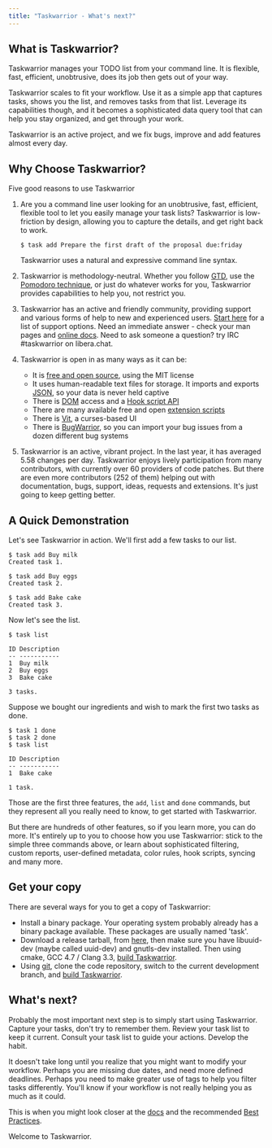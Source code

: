```yaml
---
title: "Taskwarrior - What's next?"
---
```


## What is Taskwarrior?

Taskwarrior manages your TODO list from your command line.
It is flexible, fast, efficient, unobtrusive, does its job then gets out of your way.

Taskwarrior scales to fit your workflow.
Use it as a simple app that captures tasks, shows you the list, and removes tasks from that list.
Leverage its capabilities though, and it becomes a sophisticated data query tool that can help you stay organized, and get through your work.

Taskwarrior is an active project, and we fix bugs, improve and add features almost every day.

## Why Choose Taskwarrior?

Five good reasons to use Taskwarrior

1. Are you a command line user looking for an unobtrusive, fast, efficient, flexible tool to let you easily manage your task lists?
   Taskwarrior is low-friction by design, allowing you to capture the details, and get right back to work.
   ```
   $ task add Prepare the first draft of the proposal due:friday
   ```
   Taskwarrior uses a natural and expressive command line syntax.

2. Taskwarrior is methodology-neutral.
   Whether you follow [GTD](https://gettingthingsdone.com), use the [Pomodoro technique](https://www.pomodorotechnique.com/), or just do whatever works for you, Taskwarrior provides capabilities to help you, not restrict you.

3. Taskwarrior has an active and friendly community, providing support and various forms of help to new and experienced users. [Start here](../../support/) for a list of support options.
   Need an immediate answer - check your man pages and [online docs](../).
   Need to ask someone a question? try IRC #taskwarrior on libera.chat.

4. Taskwarrior is open in as many ways as it can be:
   - It is [free and open source](https://github.com/GothenburgBitFactory/taskwarrior), using the MIT license
   - It uses human-readable text files for storage.
     It imports and exports [JSON](https://github.com/GothenburgBitFactory/taskwarrior/blob/develop/doc/devel/rfcs/task.md), so your data is never held captive
   - There is [DOM](../dom/) access and a [Hook script API](../hooks/)
   - There are many available free and open [extension scripts](../../tools/)
   - There is [Vit](https://gothenburgbitfactory.org/projects/vit/), a curses-based UI
   - There is [BugWarrior](https://github.com/GothenburgBitFactory/bugwarrior), so you can import your bug issues from a dozen different bug systems

5. Taskwarrior is an active, vibrant project.
   In the last year, it has averaged 5.58 changes per day.
   Taskwarrior enjoys lively participation from many contributors, with currently over 60 providers of code patches.
   But there are even more contributors (252 of them) helping out with documentation, bugs, support, ideas, requests and extensions.
   It's just going to keep getting better.

## A Quick Demonstration

Let's see Taskwarrior in action.
We'll first add a few tasks to our list.

```
$ task add Buy milk
Created task 1.

$ task add Buy eggs
Created task 2.

$ task add Bake cake
Created task 3.
```

Now let's see the list.

```
$ task list

ID Description
-- -----------
1  Buy milk
2  Buy eggs
3  Bake cake

3 tasks.
```

Suppose we bought our ingredients and wish to mark the first two tasks as done.

```
$ task 1 done
$ task 2 done
$ task list

ID Description
-- -----------
1  Bake cake

1 task.
```

Those are the first three features, the `add`, `list` and `done` commands, but they represent all you really need to know, to get started with Taskwarrior.

But there are hundreds of other features, so if you learn more, you can do more.
It's entirely up to you to choose how you use Taskwarrior: stick to the simple three commands above, or learn about sophisticated filtering, custom reports, user-defined metadata, color rules, hook scripts, syncing and many more.

## Get your copy

There are several ways for you to get a copy of Taskwarrior:

- Install a binary package.
  Your operating system probably already has a binary package available.
  These packages are usually named 'task'.
- Download a release tarball, from [here](../../download/), then make sure you have libuuid-dev (maybe called uuid-dev) and gnutls-dev installed.
  Then using cmake, GCC 4.7 / Clang 3.3, [build Taskwarrior](../build/).
- Using [git](https://git-scm.com), clone the code repository, switch to the current development branch, and [build Taskwarrior](../build/).

## What's next?

Probably the most important next step is to simply start using Taskwarrior.
Capture your tasks, don't try to remember them.
Review your task list to keep it current.
Consult your task list to guide your actions.
Develop the habit.

It doesn't take long until you realize that you might want to modify your workflow.
Perhaps you are missing due dates, and need more defined deadlines.
Perhaps you need to make greater use of tags to help you filter tasks differently.
You'll know if your workflow is not really helping you as much as it could.

This is when you might look closer at the [docs](../) and the recommended [Best Practices](../best-practices/).

Welcome to Taskwarrior.

